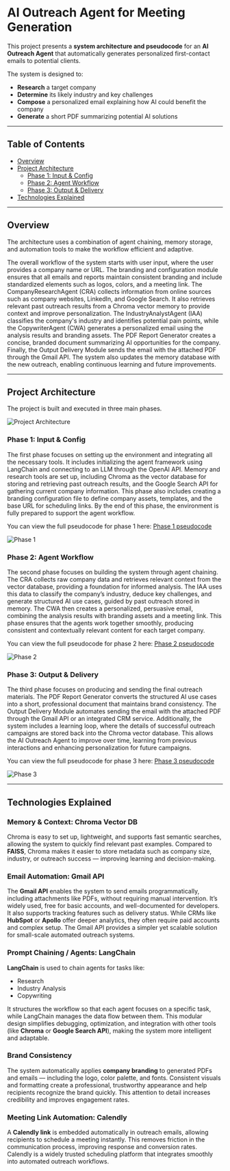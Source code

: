 # AI Outreach Agent for Meeting Generation
This project presents a **system architecture and pseudocode** for an **AI Outreach Agent** that automatically generates personalized first-contact emails to potential clients.  

The system is designed to:

- **Research** a target company  
- **Determine** its likely industry and key challenges  
- **Compose** a personalized email explaining how AI could benefit the company  
- **Generate** a short PDF summarizing potential AI solutions

---
## Table of Contents

- [Overview](#overview)
- [Project Architecture](#project-architecture)
  - [Phase 1: Input & Config](#phase-1-input--config)
  - [Phase 2: Agent Workflow](#phase-2-agent-workflow)
  - [Phase 3: Output & Delivery](#phase-3-output--delivery)
- [Technologies Explained](#technologies-explained)

---

## Overview
The architecture uses a combination of agent chaining, memory storage, and automation tools to make the workflow efficient and adaptive.

The overall workflow of the system starts with user input, where the user provides a company name or URL. The branding and configuration module ensures that all emails and reports maintain consistent branding and include standardized elements such as logos, colors, and a meeting link. The CompanyResearchAgent (CRA) collects information from online sources such as company websites, LinkedIn, and Google Search. It also retrieves relevant past outreach results from a Chroma vector memory to provide context and improve personalization. The IndustryAnalystAgent (IAA) classifies the company's industry and identifies potential pain points, while the CopywriterAgent (CWA) generates a personalized email using the analysis results and branding assets. The PDF Report Generator creates a concise, branded document summarizing AI opportunities for the company. Finally, the Output Delivery Module sends the email with the attached PDF through the Gmail API. The system also updates the memory database with the new outreach, enabling continuous learning and future improvements.

---

## Project Architecture

The project is built and executed in three main phases.

![Project Architecture](/diagrams/architecture.png)

### Phase 1: Input & Config

The first phase focuses on setting up the environment and integrating all the necessary tools. It includes initializing the agent framework using LangChain and connecting to an LLM through the OpenAI API. Memory and research tools are set up, including Chroma as the vector database for storing and retrieving past outreach results, and the Google Search API for gathering current company information. This phase also includes creating a branding configuration file to define company assets, templates, and the base URL for scheduling links. By the end of this phase, the environment is fully prepared to support the agent workflow.

You can view the full pseudocode for phase 1 here: [Phase 1 pseudocode](/pseudocode/phase_1.py)

![Phase 1](/diagrams/phase_1.png)

### Phase 2: Agent Workflow

The second phase focuses on building the system through agent chaining. The CRA collects raw company data and retrieves relevant context from the vector database, providing a foundation for informed analysis. The IAA uses this data to classify the company’s industry, deduce key challenges, and generate structured AI use cases, guided by past outreach stored in memory. The CWA then creates a personalized, persuasive email, combining the analysis results with branding assets and a meeting link. This phase ensures that the agents work together smoothly, producing consistent and contextually relevant content for each target company.

You can view the full pseudocode for phase 2 here: [Phase 2 pseudocode](/pseudocode/phase_2.py)

![Phase 2](/diagrams/phase_2.png) 

### Phase 3: Output & Delivery

The third phase focuses on producing and sending the final outreach materials. The PDF Report Generator converts the structured AI use cases into a short, professional document that maintains brand consistency. The Output Delivery Module automates sending the email with the attached PDF through the Gmail API or an integrated CRM service. Additionally, the system includes a learning loop, where the details of successful outreach campaigns are stored back into the Chroma vector database. This allows the AI Outreach Agent to improve over time, learning from previous interactions and enhancing personalization for future campaigns.

You can view the full pseudocode for phase 3 here: [Phase 3 pseudocode](/pseudocode/phase_3.py)

![Phase 3](/diagrams/phase_3.png) 

---

## Technologies Explained

### Memory & Context: **Chroma Vector DB**
Chroma is easy to set up, lightweight, and supports fast semantic searches, allowing the system to quickly find relevant past examples. Compared to **FAISS**, Chroma makes it easier to store metadata such as company size, industry, or outreach success — improving learning and decision-making.  

### Email Automation: **Gmail API**
The **Gmail API** enables the system to send emails programmatically, including attachments like PDFs, without requiring manual intervention. It’s widely used, free for basic accounts, and well-documented for developers. It also supports tracking features such as delivery status. While CRMs like **HubSpot** or **Apollo** offer deeper analytics, they often require paid accounts and complex setup. The Gmail API provides a simpler yet scalable solution for small-scale automated outreach systems.

### Prompt Chaining / Agents: **LangChain**
**LangChain** is used to chain agents for tasks like:
- Research  
- Industry Analysis  
- Copywriting  

It structures the workflow so that each agent focuses on a specific task, while LangChain manages the data flow between them. This modular design simplifies debugging, optimization, and integration with other tools (like **Chroma** or **Google Search API**), making the system more intelligent and adaptable.

### Brand Consistency
The system automatically applies **company branding** to generated PDFs and emails — including the logo, color palette, and fonts. Consistent visuals and formatting create a professional, trustworthy appearance and help recipients recognize the brand quickly. This attention to detail increases credibility and improves engagement rates.

### Meeting Link Automation: **Calendly**
A **Calendly link** is embedded automatically in outreach emails, allowing recipients to schedule a meeting instantly. This removes friction in the communication process, improving response and conversion rates. Calendly is a widely trusted scheduling platform that integrates smoothly into automated outreach workflows.

